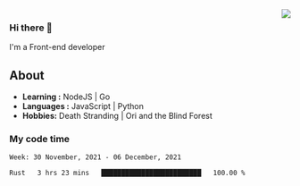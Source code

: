 <img align='right' src="https://github-readme-stats.vercel.app/api?username=strugglebak&show_icons=true">

### Hi there 👋

I'm a Front-end developer

## About

-  **Learning :** NodeJS | Go
-  **Languages :** JavaScript | Python
-  **Hobbies:** Death Stranding | Ori and the Blind Forest

### My code time

<!--START_SECTION:waka-->
```text
Week: 30 November, 2021 - 06 December, 2021

Rust   3 hrs 23 mins   █████████████████████████   100.00 % 
```
<!--END_SECTION:waka-->
